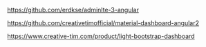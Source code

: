 https://github.com/erdkse/adminlte-3-angular



https://github.com/creativetimofficial/material-dashboard-angular2


https://www.creative-tim.com/product/light-bootstrap-dashboard
